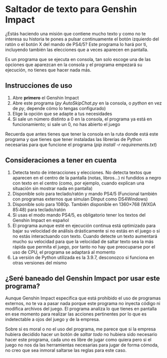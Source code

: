 # Saltador de texto para Genshin Impact
¿Estás haciendo una misión que contiene mucho texto y como no te interesa su historia te pones a pulsar continuamente el botón izquierdo del ratón o el botón X del mando de PS4/5? Este programa lo hará por ti, incluyendo también las elecciones que a veces aparecen en pantalla.

Es un programa que se ejecuta en consola, tan solo escoge una de las opciones que aparezcan en la consola y el programa empezará su ejecución, no tienes que hacer nada más.

## Instrucciones de uso
1. Abre **primero** el Genshin Impact
2. Abre este programa (*py AutoSkipChat.py* en la consola, o *python* en vez de *py*, depende cómo lo tengas configurado)
3. Elige la opción que se adapte a tus necesidades
4. Si sale un número distinto a 0 en la consola, el programa ya está en funcionamiento; si sale un 0, no has abierto el juego
   
Recuerda que antes tienes que tener la consola en la ruta donde está este programa y que tienes que tener instaladas las librerías de Python necesarias para que funcione el programa (*pip install -r requirements.txt*)

## Consideraciones a tener en cuenta
1. Detecta texto de interacciones y elecciones. No detecta textos que aparecen en el centro de la pantalla (notas, libros...) ni fundidos a negro con texto en el centro (como, por ejemplo, cuando explican una situación sin mostrar nada en pantalla)
2. Disponible solo para teclado/ratón y mando PS4/5 (Funcional también con programas externos que simulan DInput como DS4Windows)
3. Disponible solo para 1080p. También disponible en 1360×768 (WXGA 85:48) para teclado/ratón
4. Si usas el modo mando PS4/5, es obligatorio tener los textos del Genshin Impact en español
5. El programa aunque esté en ejecución continua está optimizado para bajar su velocidad de análisis drásticamente si no estás en el juego o si no estás interactuando con texto. Cuando detecte un texto aumentará mucho su velocidad para que la velocidad de saltar texto sea la más rápida que permita el juego, por tanto no hay que preocuparse por el uso de CPU, el programa se adaptará al momento
6. La versión de Python utilizada es la 3.9.7, desconozco si funciona en otras versiones del mismo

## ¿Seré baneado del Genshin Impact por usar este programa?
Aunque Genshin Impact especifica que está prohibido el uso de programas externos, no te va a pasar nada porque este programa no inyecta código ni modifica archivos del juego. El programa analiza lo que tienes en pantalla en ese momento para realizar las acciones pertinentes por lo que es indetectable a ojos del juego y de la empresa.

Sobre si es moral o no el uso del programa, me parece que si la empresa hubiera decidido hacer un botón de *saltar todo* no hubiera sido necesario hacer este programa, cada uno es libre de jugar como quiera pero si el juego no nos da las herramientas necesarias para jugar de forma cómoda, no creo que sea inmoral saltarse las reglas para este caso.
